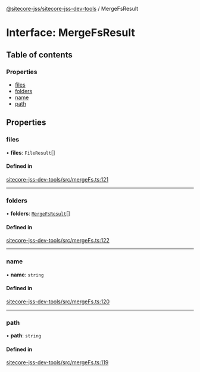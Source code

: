 [@sitecore-jss/sitecore-jss-dev-tools](../README.md) / MergeFsResult

# Interface: MergeFsResult

## Table of contents

### Properties

- [files](MergeFsResult.md#files)
- [folders](MergeFsResult.md#folders)
- [name](MergeFsResult.md#name)
- [path](MergeFsResult.md#path)

## Properties

### files

• **files**: `FileResult`[]

#### Defined in

[sitecore-jss-dev-tools/src/mergeFs.ts:121](https://github.com/Sitecore/jss/blob/b66d8d02e/packages/sitecore-jss-dev-tools/src/mergeFs.ts#L121)

___

### folders

• **folders**: [`MergeFsResult`](MergeFsResult.md)[]

#### Defined in

[sitecore-jss-dev-tools/src/mergeFs.ts:122](https://github.com/Sitecore/jss/blob/b66d8d02e/packages/sitecore-jss-dev-tools/src/mergeFs.ts#L122)

___

### name

• **name**: `string`

#### Defined in

[sitecore-jss-dev-tools/src/mergeFs.ts:120](https://github.com/Sitecore/jss/blob/b66d8d02e/packages/sitecore-jss-dev-tools/src/mergeFs.ts#L120)

___

### path

• **path**: `string`

#### Defined in

[sitecore-jss-dev-tools/src/mergeFs.ts:119](https://github.com/Sitecore/jss/blob/b66d8d02e/packages/sitecore-jss-dev-tools/src/mergeFs.ts#L119)

